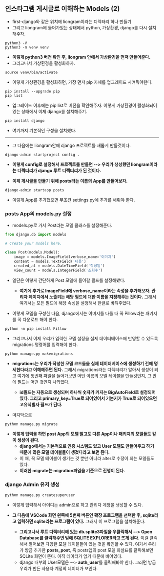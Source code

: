 ## 인스타그램 게시글로 이해하는 Models (2)
- first-django와 같은 위치에 liongram이라는 디렉터리 하나 만들기
- 그리고 liongram에 들어가있는 상태에서 python, 가상환경, django를 다시 설치해주자.

```terminal
python3 -V   
python3 -m venv venv
```

- **이렇게 python3 버전 확인 후, liongram 안에서 가상환경을 먼저 만들어준다.**
- 그리고나서 가상환경을 활성화하자.

```terminal
source venv/bin/activate
```

- 이렇게 가상환경을 활성화하면, 가장 먼저 pip 자체를 업그레이드 시켜줘야한다.
```terminal
pip install --upgrade pip
pip list
```
- 업그레이드 이후에는 pip list로 버전을 확인해주자. 이렇게 가상환경이 활성화되어있는 상태에서 이제 django를 설치해주기.

```terminal
pip install django
```

- 여기까지 기본적인 구성을 설치했다.

* * *
- 그 다음에는 liongram안에 django 프로젝트를 새롭게 만들것이다.

```terminal
django-admin startproject config .
```

- **이렇게 config로 설정해서 프로젝트를 만들면 --> 우리가 생성했던 liongram이라는 디렉터리가 django 루트 디렉터리가 된 것이다.**

- **이제 게시글을 만들기 위해 posts라는 이름의 App를 만들어보자.**

```terminal
django-admin startapp posts
```

- 이렇게 App를 추가했으면 무조건 settings.py에 추가를 해줘야 한다.


### posts App의 models.py 설정
- models.py로 가서 Post라는 모델 클래스를 설정해준다.

```python
from django.db import models

# Create your models here.

class Post(models.Model):
    image = models.ImageField(verbose_name='이미지')
    content = models.TextField('내용')
    created_at = models.DateTimeField('작성일')
    view_count = models.IntegerField('조회수')
```

- 일단은 이렇게 간단하게 Post 모델에 들어갈 필드를 설정해봤다.
  - **여기에 추가로 ImageField에 verbose_name이라는 속성을 추가해보자. 관리자 페이지에서 노출되는 해당 필드에 대한 이름을 지정해주는 것이다.** 그래서 여기서는 모든 필드에 해당 속성을 설정해서 한글로 바꿔주었다.

- 이렇게 모델을 구성한 다음, django에서는 이미지를 다룰 때 꼭 Pillow라는 패키지를 꼭 다운로드 해야 한다.

```terminal
python -m pip install Pillow
```

- 그리고나서 이제 우리가 입력한 모델 설정을 실제 데이터베이스에 반영할 수 있도록 migrations 명령어를 입력해야 한다.
```terminal
python manage.py makemigrations 
```


- **migrations는 우리가 작성한 모델 코드들을 실제 데이터베이스에 생성하기 전에 명세한다라고 이해해주면 된다.** 그래서 migrations라는 디렉터리가 알아서 생성이 되고 여기에 첫번째 파일을 들어가보면 어떤 이름의 모델 테이블을 만들것인지, 그 안에 필드는 어떤 것인지 나와있다.
  - **id필드는 자동으로 생성되며 하나씩 숫자가 커지는 BigAutoField로 설정되어있다. 그리고 primary_key=True로 되어있어서 기본키가 True로 되어있으면 고유식별자 필드가 된다.**

- 마지막으로 
```terminal
python manage.py migrate
```

- **이렇게 입력을 하면 post App의 모델 말고도 다른 App이나 패키지의 모델들도 같이 생성이 된다.** 
  - **django에서는 기본적으로 인증 시스템도 있고 User 모델도 만들어주고 하기 때문에 많은 모델 테이블들이 생겼다라고 보면 된다.**
  - 이 때, 꼭 모델 테이블이 생기는 것 뿐만 아니라 alter로 수정이 되는 모델들도 있다. 
  - **이러한 migrate는 migration파일을 기준으로 진행이 된다.**


### django Admin 유저 생성
```terminal
python manage.py createsuperuser
```

- 이렇게 입력해서 아이디는 admin으로 하고 관리자 계정을 생성할 수 있다.

- **그 다음에 VSCode 화면 왼쪽에 5번째 버튼인 확장 프로그램을 선택한 후, sqlite라고 입력하면 sqlite라는 프로그램이 있다.** 그래서 이 프로그램을 설치해준다.
  - **그리고나서 루트 디렉터리에 있는 db.splite3파일을 우클릭해서 --> Open Database를 클릭해주면 밑에 SQLITE EXPLORER라고 뜨게 된다.** 이걸 클릭해서 열어보면 다양한 모델 테이블들이 있는 것을 확인할 수 있다. 여기서 우리가 방금 추가한 **posts_post**, 즉 posts앱의 post 모델 화살표를 클릭해보면 SQLite 화면이 뜬다. 아직 데이터가 없기 때문에 비어있다.
  - django 내부의 User모델은 --> **auth_user**를 클릭해봐야 한다. 그러면 방금 우리가 만든 사용자 계정의 데이터가 보인다.

